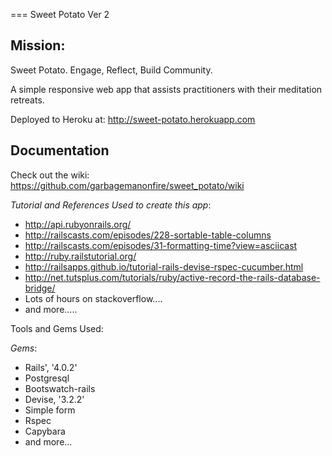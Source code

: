 === Sweet Potato Ver 2

## Mission:

Sweet Potato. Engage, Reflect, Build Community. 

A simple responsive web app that assists practitioners with their meditation retreats.

Deployed to Heroku at: http://sweet-potato.herokuapp.com 

## Documentation 

Check out the wiki: https://github.com/garbagemanonfire/sweet_potato/wiki

_Tutorial and References Used to create this app_:

* http://api.rubyonrails.org/
* http://railscasts.com/episodes/228-sortable-table-columns
* http://railscasts.com/episodes/31-formatting-time?view=asciicast
* http://ruby.railstutorial.org/
* http://railsapps.github.io/tutorial-rails-devise-rspec-cucumber.html
* http://net.tutsplus.com/tutorials/ruby/active-record-the-rails-database-bridge/
* Lots of hours on stackoverflow....
* and more.....

Tools and Gems Used:

_Gems_:
* Rails', '4.0.2'
* Postgresql
* Bootswatch-rails
* Devise, '3.2.2'
* Simple form
* Rspec 
* Capybara 
* and more...


